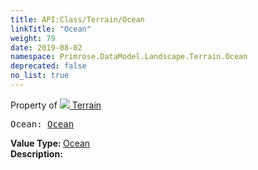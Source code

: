 ```yaml
---
title: API:Class/Terrain/Ocean
linkTitle: "Ocean"
weight: 79
date: 2019-08-02
namespace: Primrose.DataModel.Landscape.Terrain.Ocean
deprecated: false
no_list: true
---
```

Property of <a href="/docs/api-reference/Class/Terrain"><img src="/icons/silk/terrain.png"/>&nbsp;Terrain</a>
<pre class="method-declaration">
Ocean: <a class="type" href="/docs/api-reference/Class/Ocean">Ocean</a></pre>
<b>Value Type: </b>
<a class="type" href="/docs/api-reference/Class/Ocean">Ocean</a>
<br/>
<b>Description: </b>